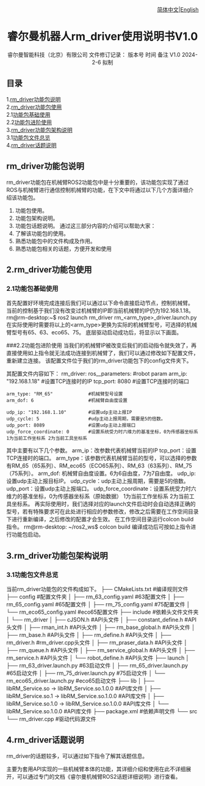 <div align="right">
 
[简体中文](https://github.com/kaola-zero/ros2_rm_robot/blob/main/rm_driver/README_CN.md)|[English]()

</div>

<div align="center">

# 睿尔曼机器人rm_driver使用说明书V1.0
 
睿尔曼智能科技（北京）有限公司 
文件修订记录：
版本号	时间	备注
V1.0	2024-2-6	拟制

</div>

## 目录
1.[rm_driver功能包说明](rm_driver功能包说明)  
2.[rm_driver功能包使用](2.rm_driver功能包使用)  
2.1[功能包基础使用](2.1功能包基础使用)  
2.2[功能包进阶使用](2.2功能包进阶使用)  
3.[rm_driver功能包架构说明](3.rm_driver功能包架构说明)  
3.1[功能包文件总览](3.1功能包文件总览)  
4.[rm_driver话题说明](4.rm_driver话题说明)  

## rm_driver功能包说明
rm_driver功能包在机械臂ROS2功能包中是十分重要的，该功能包实现了通过ROS与机械臂进行通信控制机械臂的功能，在下文中将通过以下几个方面详细介绍该功能包。
1.	功能包使用。
2.	功能包架构说明。
3.	功能包话题说明。
通过这三部分内容的介绍可以帮助大家：
1.	了解该功能包的使用。
2.	熟悉功能包中的文件构成及作用。
3.	熟悉功能包相关的话题，方便开发和使用
## 2.rm_driver功能包使用
### 2.1功能包基础使用
首先配置好环境完成连接后我们可以通过以下命令直接启动节点，控制机械臂。
当前的控制基于我们没有改变过机械臂的IP即当前机械臂的IP仍为192.168.1.18。
rm@rm-desktop:~$ ros2 launch rm_driver rm_<arm_type>_driver.launch.py
在实际使用时需要将以上的<arm_type>更换为实际的机械臂型号，可选择的机械臂型号有65、63、eco65、75。
底层驱动启动成功后，将显示以下画面。
 
###2.2功能包进阶使用
当我们的机械臂IP被改变后我们的启动指令就失效了，再直接使用如上指令就无法成功连接到机械臂了，我们可以通过修改如下配置文件，重新建立连接。
该配置文件位于我们的rm_driver功能包下的config文件夹下。
 
其配置文件内容如下：
rm_driver: 
  ros__parameters:
    #robot param
    arm_ip: "192.168.1.18"        #设置TCP连接时的IP
    tcp_port: 8080                #设置TCP连接时的端口
    
    arm_type: "RM_65"             #机械臂型号设置       
    arm_dof: 6                    #机械臂自由度设置

    udp_ip: "192.168.1.10"        #设置udp主动上报IP
    udp_cycle: 5                  #udp主动上报周期，需要是5的倍数。  
    udp_port: 8089                #设置udp主动上报端口   
    udp_force_coordinate: 0       #设置系统受力时六维力的基准坐标，0为传感器坐标系 1为当前工作坐标系 2为当前工具坐标系
其中主要有以下几个参数。
arm_ip：改参数代表机械臂当前的IP
tcp_port：设置TCP连接时的端口。
arm_type：该参数代表机械臂当前的型号，可以选择的参数有RM_65（65系列）、RM_eco65（ECO65系列）、RM_63（63系列）、RM_75（75系列）。
arm_dof: 机械臂自由度设置。6为6自由度，7为7自由度。
udp_ip: 设置udp主动上报目标IP。
udp_cycle：udp主动上报周期，需要是5的倍数。
udp_port：设置udp主动上报端口。
udp_force_coordinate：设置系统受力时六维力的基准坐标，0为传感器坐标系（原始数据） 1为当前工作坐标系 2为当前工具坐标系。
再实际使用时，我们选择对应的launch文件启动时会自动选择正确的型号，若有特殊要求可在此处进行相应的参数修改，修改之后需要在工作空间目录下进行重新编译，之后修改的配置才会生效。
在工作空间目录运行colcon build指令。
rm@rm-desktop: ~/ros2_ws$ colcon build
编译成功后可按如上指令进行功能包启动。
## 3.rm_driver功能包架构说明
### 3.1功能包文件总览
当前rm_driver功能包的文件构成如下。
├── CMakeLists.txt                #编译规则文件
├── config                        #配置文件夹
│   ├── rm_63_config.yaml          #63配置文件
│   ├── rm_65_config.yaml          #65配置文件
│   ├── rm_75_config.yaml          #75配置文件
│   └── rm_eco65_config.yaml       #eco65配置文件
├── include                       #依赖头文件文件夹
│   └── rm_driver
│       ├── cJSON.h              #API头文件
│       ├── constant_define.h      #API头文件
│       ├── rman_int.h            #API头文件
│       ├── rm_base_global.h      #API头文件
│       ├── rm_base.h            #API头文件
│       ├── rm_define.h           #API头文件
│       ├── rm_driver.h            #rm_driver.cpp头文件
│       ├── rm_praser_data.h      #API头文件
│       ├── rm_queue.h           #API头文件
│       ├── rm_service_global.h    #API头文件
│       ├── rm_service.h          #API头文件
│       └── robot_define.h         #API头文件
├── launch
│   ├── rm_63_driver.launch.py     #63启动文件
│   ├── rm_65_driver.launch.py     #65启动文件
│   ├── rm_75_driver.launch.py     #75启动文件
│   └── rm_eco65_driver.launch.py  #eco65启动文件
├── lib
│   ├── libRM_Service.so -> libRM_Service.so.1.0.0        #API库文件
│   ├── libRM_Service.so.1 -> libRM_Service.so.1.0.0      #API库文件
│   ├── libRM_Service.so.1.0 -> libRM_Service.so.1.0.0    #API库文件
│   └── libRM_Service.so.1.0.0                          #API库文件
├── package.xml                                      #依赖声明文件
└── src
    └── rm_driver.cpp                                  #驱动代码源文件
## 4.rm_driver话题说明
rm_driver的话题较多，可以通过如下指令了解其话题信息。
 
 
主要为套用API实现的一些机械臂本体的功能，其详细介绍和使用在此不详细展开，可以通过专门的文档《睿尔曼机械臂ROS2话题详细说明》进行查看。
